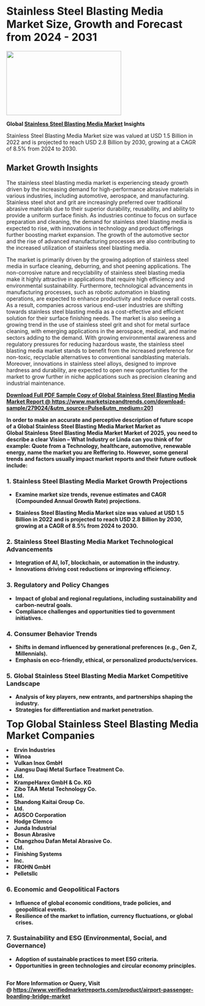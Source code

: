 <H1>Stainless Steel Blasting Media Market Size, Growth and Forecast from 2024 - 2031</H1><img class="aligncenter size-medium wp-image-584254" src="https://thirdeyenews.in/wp-content/uploads/2024/09/Global-Market-Research-300x168.jpeg" alt="" width="300" height="168" /><p><strong>Global&nbsp;<a href="https://www.marketsizeandtrends.com/download-sample/279024/&amp;utm_source=Pulse&amp;utm_medium=201">Stainless Steel Blasting Media Market</a> Insights</strong></p><p>Stainless Steel Blasting Media Market size was valued at USD 1.5 Billion in 2022 and is projected to reach USD 2.8 Billion by 2030, growing at a CAGR of 8.5% from 2024 to 2030.</p><p><h2>Market Growth Insights</h2> <p>The stainless steel blasting media market is experiencing steady growth driven by the increasing demand for high-performance abrasive materials in various industries, including automotive, aerospace, and manufacturing. Stainless steel shot and grit are increasingly preferred over traditional abrasive materials due to their superior durability, reusability, and ability to provide a uniform surface finish. As industries continue to focus on surface preparation and cleaning, the demand for stainless steel blasting media is expected to rise, with innovations in technology and product offerings further boosting market expansion. The growth of the automotive sector and the rise of advanced manufacturing processes are also contributing to the increased utilization of stainless steel blasting media.</p> <p><strong><a href="#"></a></strong></p> <p>The market is primarily driven by the growing adoption of stainless steel media in surface cleaning, deburring, and shot peening applications. The non-corrosive nature and recyclability of stainless steel blasting media make it highly attractive in applications that require high efficiency and environmental sustainability. Furthermore, technological advancements in manufacturing processes, such as robotic automation in blasting operations, are expected to enhance productivity and reduce overall costs. As a result, companies across various end-user industries are shifting towards stainless steel blasting media as a cost-effective and efficient solution for their surface finishing needs. The market is also seeing a growing trend in the use of stainless steel grit and shot for metal surface cleaning, with emerging applications in the aerospace, medical, and marine sectors adding to the demand. With growing environmental awareness and regulatory pressures for reducing hazardous waste, the stainless steel blasting media market stands to benefit from the increased preference for non-toxic, recyclable alternatives to conventional sandblasting materials. Moreover, innovations in stainless steel alloys, designed to improve hardness and durability, are expected to open new opportunities for the market to grow further in niche applications such as precision cleaning and industrial maintenance. <p><strong><a href="#"></p><p><span class=""><strong>Download Full PDF Sample Copy of Global Stainless Steel Blasting Media Market Report</strong> @ <a href="https://www.marketsizeandtrends.com/download-sample/279024/&amp;utm_source=Pulse&amp;utm_medium=201" target="_blank">https://www.marketsizeandtrends.com/download-sample/279024/&amp;utm_source=Pulse&amp;utm_medium=201</a></span></p><p>In order to make an accurate and perceptive description of future scope of a Global&nbsp;Stainless Steel Blasting Media Market Market as Global&nbsp;Stainless Steel Blasting Media Market Market of 2025, you need to describe a clear Vision &ndash; What Industry or Linda can you think of for example: Quote from a Technology, healthcare, automotive, renewable energy, name the market you are Reffering to. However, some general trends and factors usually impact market reports and their future outlook include:</p><h3>1.&nbsp;<strong>Stainless Steel Blasting Media Market Growth Projections</strong></h3><ul><li>Examine market size trends, revenue estimates and CAGR (Compounded Annual Growth Rate) projections.</li><li><p>Stainless Steel Blasting Media Market size was valued at USD 1.5 Billion in 2022 and is projected to reach USD 2.8 Billion by 2030, growing at a CAGR of 8.5% from 2024 to 2030.</p></li></ul><h3>2.&nbsp;<strong>Stainless Steel Blasting Media Market Technological Advancements</strong></h3><ul><li>Integration of AI, IoT, blockchain, or automation in the industry.</li><li>Innovations driving cost reductions or improving efficiency.</li></ul><h3>3.&nbsp;<strong>Regulatory and Policy Changes</strong></h3><ul><li>Impact of global and regional regulations, including sustainability and carbon-neutral goals.</li><li>Compliance challenges and opportunities tied to government initiatives.</li></ul><h3>4.&nbsp;<strong>Consumer Behavior Trends</strong></h3><ul><li>Shifts in demand influenced by generational preferences (e.g., Gen Z, Millennials).</li><li>Emphasis on eco-friendly, ethical, or personalized products/services.</li></ul><h3>5.&nbsp;<strong>Global Stainless Steel Blasting Media Market Competitive Landscape</strong></h3><ul><li>Analysis of key players, new entrants, and partnerships shaping the industry.</li><li>Strategies for differentiation and market penetration.</li></ul><p data-pm-slice="1 1 []"><span style="color: inherit; font-family: inherit; font-size: 25px;">Top Global Stainless Steel Blasting Media Market Companies</span></p><div class="" data-test-id=""><p><li>Ervin Industries</li><li> Winoa</li><li> Vulkan Inox GmbH</li><li> Jiangsu Daqi Metal Surface Treatment Co.</li><li> Ltd.</li><li> KrampeHarex GmbH & Co. KG</li><li> Zibo TAA Metal Technology Co.</li><li> Ltd.</li><li> Shandong Kaitai Group Co.</li><li> Ltd.</li><li> AGSCO Corporation</li><li> Hodge Clemco</li><li> Junda Industrial</li><li> Bosun Abrasive</li><li> Changzhou Dafan Metal Abrasive Co.</li><li> Ltd.</li><li> Finishing Systems</li><li> Inc.</li><li> FROHN GmbH</li><li> Pelletsllc</li></p></div><h3>6.&nbsp;<strong>Economic and Geopolitical Factors</strong></h3><ul><li>Influence of global economic conditions, trade policies, and geopolitical events.</li><li>Resilience of the market to inflation, currency fluctuations, or global crises.</li></ul><h3>7.&nbsp;<strong>Sustainability and ESG (Environmental, Social, and Governance)</strong></h3><ul><li>Adoption of sustainable practices to meet ESG criteria.</li><li>Opportunities in green technologies and circular economy principles.</li></ul><h2><strong style="font-size: 14px;">For More Information or Query, Visit @&nbsp;</strong><a style="background-color: #ffffff; font-size: 14px;" href="https://www.marketsizeandtrends.com/report/stainless-steel-blasting-media-market/" target="_blank">https://www.verifiedmarketreports.com/product/airport-passenger-boarding-bridge-market</a></h2>
